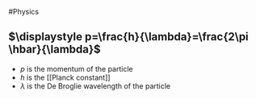 #Physics 
## $\displaystyle p=\frac{h}{\lambda}=\frac{2\pi \hbar}{\lambda}$
* $\displaystyle p$ is the momentum of the particle
* $\displaystyle h$ is the [[Planck constant]]
* $\displaystyle \lambda$ is the De Broglie wavelength of the particle